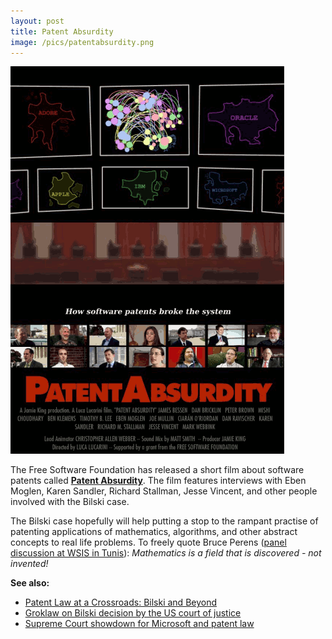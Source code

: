 ```yaml
---
layout: post
title: Patent Absurdity
image: /pics/patentabsurdity.png
---
```


<span class="center"><a href="http://patentabsurdity.com/"><img src="/pics/patentabsurdity.png" width="438" alt="Patent Absurdity movie poster"/></a></span>

The Free Software Foundation has released a short film about software patents called **[Patent Absurdity][3]**. The film features interviews with Eben Moglen, Karen Sandler, Richard Stallman, Jesse Vincent, and other people involved with the Bilski case.

The Bilski case hopefully will help putting a stop to the rampant practise of patenting applications of mathematics, algorithms, and other abstract concepts to real life problems. To freely quote Bruce Perens ([panel discussion at WSIS in Tunis][2]): *Mathematics is a field that is discovered - not invented!*

**See also:**

* [Patent Law at a Crossroads: Bilski and Beyond][4]
* [Groklaw on Bilski decision by the US court of justice][1]
* [Supreme Court showdown for Microsoft and patent law][5]

[1]: http://www.groklaw.net/article.php?story=20081030150903555
[2]: http://video.google.com/videoplay?docid=-694927630239078625
[3]: http://patentabsurdity.com/
[4]: http://www.isoc-ny.org/?p=1009
[5]: http://www.bbc.co.uk/blogs/thereporters/maggieshiels/2011/04/microsoft_supreme_court_showdown.html

